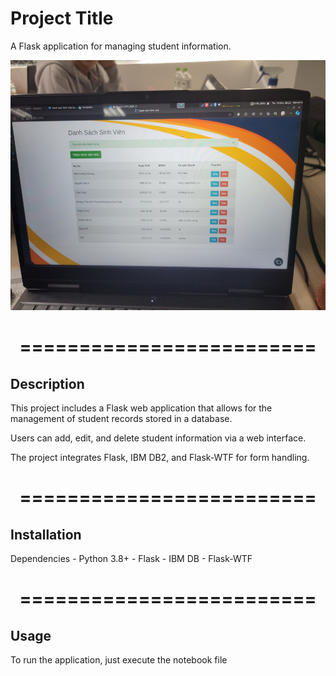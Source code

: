 <h1>Project Title</h1>
A Flask application for managing student information.

<p align="center">
  <img src="./templates/preview.jpg" alt="Centered image" width="600" height="400" />
</p>

<h1 align="center">=========================</h1>

<h2>Description</h2>
This project includes a Flask web application that allows for the management of student records stored in a database. 

Users can add, edit, and delete student information via a web interface. 

The project integrates Flask, IBM DB2, and Flask-WTF for form handling.
<h1 align="center">=========================</h1>

<h2>Installation</h2>
Dependencies
- Python 3.8+
- Flask
- IBM DB
- Flask-WTF
<h1 align="center">=========================</h1>

<h2>Usage</h2>
To run the application, just execute the notebook file